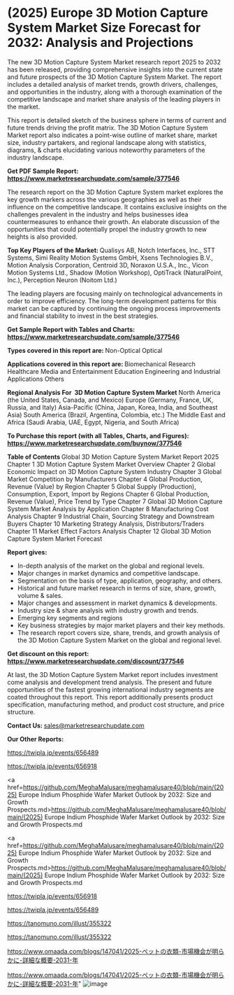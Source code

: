 # (2025) Europe 3D Motion Capture System Market Size Forecast for 2032: Analysis and Projections

The new 3D Motion Capture System Market research report 2025 to 2032 has been released, providing comprehensive insights into the current state and future prospects of the 3D Motion Capture System Market. The report includes a detailed analysis of market trends, growth drivers, challenges, and opportunities in the industry, along with a thorough examination of the competitive landscape and market share analysis of the leading players in the market.

This report is detailed sketch of the business sphere in terms of current and future trends driving the profit matrix. The 3D Motion Capture System Market report also indicates a point-wise outline of market share, market size, industry partakers, and regional landscape along with statistics, diagrams, &amp; charts elucidating various noteworthy parameters of the industry landscape.

<strong><b>Get PDF Sample Report: <a href=https://www.marketresearchupdate.com/sample/377546>https://www.marketresearchupdate.com/sample/377546</a></b></strong>

The research report on the 3D Motion Capture System market explores the key growth markers across the various geographies as well as their influence on the competitive landscape. It contains exclusive insights on the challenges prevalent in the industry and helps businesses idea countermeasures to enhance their growth. An elaborate discussion of the opportunities that could potentially propel the industry growth to new heights is also provided.

<strong><b>Top Key Players of the Market:
</b></strong>Qualisys AB, Notch Interfaces, Inc., STT Systems, Simi Reality Motion Systems GmbH, Xsens Technologies B.V., Motion Analysis Corporation, Centroid 3D, Noraxon U.S.A., Inc., Vicon Motion Systems Ltd., Shadow (Motion Workshop), OptiTrack (NaturalPoint, Inc.), Perception Neuron (Noitom Ltd.)<strong><b>
</b></strong>

The leading players are focusing mainly on technological advancements in order to improve efficiency. The long-term development patterns for this market can be captured by continuing the ongoing process improvements and financial stability to invest in the best strategies.

<strong><b>Get Sample Report with Tables and Charts: <a href=https://www.marketresearchupdate.com/sample/377546>https://www.marketresearchupdate.com/sample/377546</a></b></strong>

<strong><b>Types covered in this report are:
</b></strong>Non-Optical
Optical<strong><b>
</b></strong>

<strong><b>Applications covered in this report are:
</b></strong>Biomechanical Research
Healthcare
Media and Entertainment
Education
Engineering and Industrial Applications
Others<strong><b>
</b></strong>

<strong><b>Regional Analysis For  3D Motion Capture System Market</b></strong><strong><b>
</b></strong>North America (the United States, Canada, and Mexico)
Europe (Germany, France, UK, Russia, and Italy)
Asia-Pacific (China, Japan, Korea, India, and Southeast Asia)
South America (Brazil, Argentina, Colombia, etc.)
The Middle East and Africa (Saudi Arabia, UAE, Egypt, Nigeria, and South Africa)

<strong><b>To Purchase this report (with all Tables, Charts, and Figures): <a href=https://www.marketresearchupdate.com/buynow/377546>https://www.marketresearchupdate.com/buynow/377546</a></b></strong>

<strong><b>Table of Contents</b></strong><strong><b>
</b></strong>Global 3D Motion Capture System Market Report 2025
Chapter 1 3D Motion Capture System Market Overview
Chapter 2 Global Economic Impact on 3D Motion Capture System Industry
Chapter 3 Global Market Competition by Manufacturers
Chapter 4 Global Production, Revenue (Value) by Region
Chapter 5 Global Supply (Production), Consumption, Export, Import by Regions
Chapter 6 Global Production, Revenue (Value), Price Trend by Type
Chapter 7 Global 3D Motion Capture System Market Analysis by Application
Chapter 8 Manufacturing Cost Analysis
Chapter 9 Industrial Chain, Sourcing Strategy and Downstream Buyers
Chapter 10 Marketing Strategy Analysis, Distributors/Traders
Chapter 11 Market Effect Factors Analysis
Chapter 12 Global 3D Motion Capture System Market Forecast

<strong><b>Report gives:</b></strong>

- In-depth analysis of the market on the global and regional levels.
- Major changes in market dynamics and competitive landscape.
- Segmentation on the basis of type, application, geography, and others.
- Historical and future market research in terms of size, share, growth, volume &amp; sales.
- Major changes and assessment in market dynamics &amp; developments.
- Industry size &amp; share analysis with industry growth and trends.
- Emerging key segments and regions
- Key business strategies by major market players and their key methods.
- The research report covers size, share, trends, and growth analysis of the 3D Motion Capture System Market on the global and regional level.

<strong><b>Get discount on this report: <a href=https://www.marketresearchupdate.com/discount/377546>https://www.marketresearchupdate.com/discount/377546</a></b></strong>

At last, the 3D Motion Capture System Market report includes investment come analysis and development trend analysis. The present and future opportunities of the fastest growing international industry segments are coated throughout this report. This report additionally presents product specification, manufacturing method, and product cost structure, and price structure.

<strong><b>Contact Us:
</b></strong>sales@marketresearchupdate.com

<strong>Our Other Reports:</strong>

<a href=https://twipla.jp/events/656489>https://twipla.jp/events/656489</a>

<a href=https://twipla.jp/events/656918>https://twipla.jp/events/656918</a>

<a href=https://github.com/MeghaMalusare/meghamalusare40/blob/main/(2025) Europe Indium Phosphide Wafer Market Outlook by 2032: Size and Growth Prospects.md>https://github.com/MeghaMalusare/meghamalusare40/blob/main/(2025) Europe Indium Phosphide Wafer Market Outlook by 2032: Size and Growth Prospects.md</a>

<a href=https://github.com/MeghaMalusare/meghamalusare40/blob/main/(2025) Europe Indium Phosphide Wafer Market Outlook by 2032: Size and Growth Prospects.md>https://github.com/MeghaMalusare/meghamalusare40/blob/main/(2025) Europe Indium Phosphide Wafer Market Outlook by 2032: Size and Growth Prospects.md</a>

<a href=https://twipla.jp/events/656918>https://twipla.jp/events/656918</a>

<a href=https://twipla.jp/events/656489>https://twipla.jp/events/656489</a>

<a href=https://tanomuno.com/illust/355322>https://tanomuno.com/illust/355322</a>

<a href=https://tanomuno.com/illust/355322>https://tanomuno.com/illust/355322</a>

<a href=https://www.omaada.com/blogs/147041/2025-ペットの衣類-市場機会が明らかに-詳細な概要-2031-年>https://www.omaada.com/blogs/147041/2025-ペットの衣類-市場機会が明らかに-詳細な概要-2031-年</a>

<a href=https://www.omaada.com/blogs/147041/2025-ペットの衣類-市場機会が明らかに-詳細な概要-2031-年>https://www.omaada.com/blogs/147041/2025-ペットの衣類-市場機会が明らかに-詳細な概要-2031-年</a>"
![image](https://github.com/user-attachments/assets/eabd9a2b-dd43-4a8b-921b-1dd8e3d3a724)
